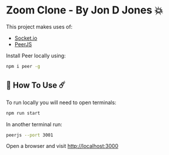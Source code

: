 # Zoom Clone - By Jon D Jones 💥

This project makes uses of:

- [Socket.io](https://socket.io/)
- [PeerJS](https://peerjs.com/)

Install Peer locally using:

```bash
npm i peer -g
```

## 👾 How To Use ☄️

To run locally you will need to open terminals:

```bash
npm run start
```

In another terminal run:

```bash
peerjs --port 3001
```

Open a browser and visit [http://localhost:3000](http://localhost:3000)